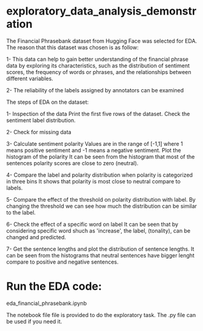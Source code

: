 # exploratory_data_analysis_demonstration


The Financial Phrasebank dataset from Hugging Face was selected for EDA. The reason that this dataset was chosen is as follow:

1- This data can help to gain better understanding of the financial phrase data by exploring its characteristics, such as the distribution of sentiment scores, the frequency of words or phrases, and the relationships between different variables.

2- The reliability of the labels assigned by annotators can be examined 

The steps of EDA on the dataset:

1- Inspection of the data 
		Print the first five rows of the dataset.
		Check the sentiment label distribution.
		
2- Check for missing data

3- Calculate sentiment polarity
		Values are in the range of [-1,1] where 1 means positive sentiment and -1 means a negative sentiment.
		Plot the histogram of the polarity
		It can be seen from the histogram that most of the sentences polarity scores are close to zero (neutral).		
		
4- Compare the label and polarity distribution when polarity is categorized in three bins 
		It shows that polarity is most close to neutral compare to labels.
		
5- Compare the effect of the threshold on polarity distribution with label.
		By changing the threshold we can see how much the distribution can be similar to the label.
		
6- Check the effect of a specific word on label
		It can be seen that by considering specific word shuch as 'increase', the label, (tonality), can be changed and predicted.
		
7- Get the sentence lengths and plot the distribution of sentence lengths.
		It can be seen from the histograms that neutral sentences have bigger lenght compare to positive and negative sentences. 
		
# Run the EDA code:

eda_financial_phrasebank.ipynb

The notebook file file is provided to do the exploratory task.
The .py file can be used if you need it. 
 
